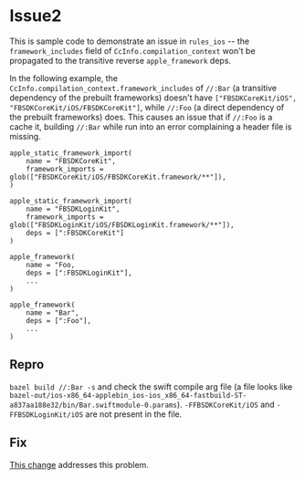 # Issue2
This is sample code to demonstrate an issue in `rules_ios` -- the `framework_includes` field of `CcInfo.compilation_context` won't be propagated to the transitive reverse `apple_framework` deps.

In the following example, the `CcInfo.compilation_context.framework_includes` of `//:Bar` (a transitive dependency of the prebuilt frameworks) doesn't have `["FBSDKCoreKit/iOS", "FBSDKCoreKit/iOS/FBSDKCoreKit"]`, while `//:Foo` (a direct dependency of the prebuilt frameworks) does. This causes an issue that if `//:Foo` is a cache it, building `//:Bar` while run into an error complaining a header file is missing.

```
apple_static_framework_import(
    name = "FBSDKCoreKit",
    framework_imports = glob(["FBSDKCoreKit/iOS/FBSDKCoreKit.framework/**"]),
)

apple_static_framework_import(
    name = "FBSDKLoginKit",
    framework_imports = glob(["FBSDKLoginKit/iOS/FBSDKLoginKit.framework/**"]),
    deps = [":FBSDKCoreKit"]
)

apple_framework(
    name = "Foo,
    deps = [":FBSDKLoginKit"],
    ...
)

apple_framework(
    name = "Bar",
    deps = [":Foo"],
    ...
)
```

## Repro
`bazel build //:Bar -s` and check the swift compile arg file (a file looks like `bazel-out/ios-x86_64-applebin_ios-ios_x86_64-fastbuild-ST-a837aa188e32/bin/Bar.swiftmodule-0.params`). `-FFBSDKCoreKit/iOS` and `-FFBSDKLoginKit/iOS` are not present in the file.

## Fix
[This change](https://github.com/qyang-nj/rules_ios/pull/4) addresses this problem.
